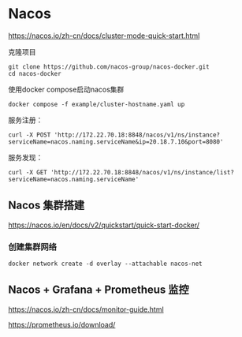 # Nacos

https://nacos.io/zh-cn/docs/cluster-mode-quick-start.html

克隆项目
```shell
git clone https://github.com/nacos-group/nacos-docker.git
cd nacos-docker
```
使用docker compose启动nacos集群
```shell
docker compose -f example/cluster-hostname.yaml up 
```
服务注册：
```shell
curl -X POST 'http://172.22.70.18:8848/nacos/v1/ns/instance?serviceName=nacos.naming.serviceName&ip=20.18.7.10&port=8080'
```
服务发现：
```shell
curl -X GET 'http://172.22.70.18:8848/nacos/v1/ns/instance/list?serviceName=nacos.naming.serviceName'
```
## Nacos 集群搭建
https://nacos.io/en/docs/v2/quickstart/quick-start-docker/

### 创建集群网络
```shell
docker network create -d overlay --attachable nacos-net
```



## Nacos + Grafana + Prometheus 监控
https://nacos.io/zh-cn/docs/monitor-guide.html

https://prometheus.io/download/
